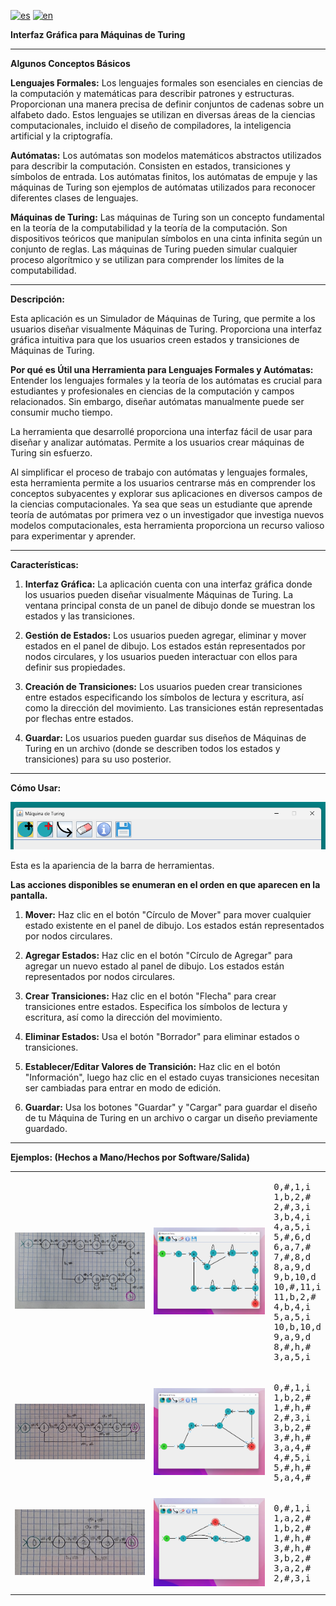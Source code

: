[![es](https://img.shields.io/badge/lang-es-yellow.svg)](./README.md)
[![en](https://img.shields.io/badge/lang-en-red.svg)](./README.en.md)

**Interfaz Gráfica para Máquinas de Turing**

---

**Algunos Conceptos Básicos**

**Lenguajes Formales:**
Los lenguajes formales son esenciales en ciencias de la computación y matemáticas para describir patrones y estructuras. Proporcionan una manera precisa de definir conjuntos de cadenas sobre un alfabeto dado. Estos lenguajes se utilizan en diversas áreas de la ciencias computacionales, incluido el diseño de compiladores, la inteligencia artificial y la criptografía.

**Autómatas:**
Los autómatas son modelos matemáticos abstractos utilizados para describir la computación. Consisten en estados, transiciones y símbolos de entrada. Los autómatas finitos, los autómatas de empuje y las máquinas de Turing son ejemplos de autómatas utilizados para reconocer diferentes clases de lenguajes.

**Máquinas de Turing:**
Las máquinas de Turing son un concepto fundamental en la teoría de la computabilidad y la teoría de la computación. Son dispositivos teóricos que manipulan símbolos en una cinta infinita según un conjunto de reglas. Las máquinas de Turing pueden simular cualquier proceso algorítmico y se utilizan para comprender los límites de la computabilidad.

---

**Descripción:**

Esta aplicación es un Simulador de Máquinas de Turing, que permite a los usuarios diseñar visualmente Máquinas de Turing. Proporciona una interfaz gráfica intuitiva para que los usuarios creen estados y transiciones de Máquinas de Turing.

**Por qué es Útil una Herramienta para Lenguajes Formales y Autómatas:**
Entender los lenguajes formales y la teoría de los autómatas es crucial para estudiantes y profesionales en ciencias de la computación y campos relacionados. Sin embargo, diseñar autómatas manualmente puede ser consumir mucho tiempo.

La herramienta que desarrollé proporciona una interfaz fácil de usar para diseñar y analizar autómatas. Permite a los usuarios crear máquinas de Turing sin esfuerzo.

Al simplificar el proceso de trabajo con autómatas y lenguajes formales, esta herramienta permite a los usuarios centrarse más en comprender los conceptos subyacentes y explorar sus aplicaciones en diversos campos de la ciencias computacionales. Ya sea que seas un estudiante que aprende teoría de autómatas por primera vez o un investigador que investiga nuevos modelos computacionales, esta herramienta proporciona un recurso valioso para experimentar y aprender.

---

**Características:**

1. **Interfaz Gráfica:** La aplicación cuenta con una interfaz gráfica donde los usuarios pueden diseñar visualmente Máquinas de Turing. La ventana principal consta de un panel de dibujo donde se muestran los estados y las transiciones.

2. **Gestión de Estados:** Los usuarios pueden agregar, eliminar y mover estados en el panel de dibujo. Los estados están representados por nodos circulares, y los usuarios pueden interactuar con ellos para definir sus propiedades.

3. **Creación de Transiciones:** Los usuarios pueden crear transiciones entre estados especificando los símbolos de lectura y escritura, así como la dirección del movimiento. Las transiciones están representadas por flechas entre estados.

4. **Guardar:** Los usuarios pueden guardar sus diseños de Máquinas de Turing en un archivo (donde se describen todos los estados y transiciones) para su uso posterior.

---

**Cómo Usar:**

![barra de herramientas](./ejemplos/barra.png)

Esta es la apariencia de la barra de herramientas.

**Las acciones disponibles se enumeran en el orden en que aparecen en la pantalla.**

1. **Mover:** Haz clic en el botón "Círculo de Mover" para mover cualquier estado existente en el panel de dibujo. Los estados están representados por nodos circulares.

2. **Agregar Estados:** Haz clic en el botón "Círculo de Agregar" para agregar un nuevo estado al panel de dibujo. Los estados están representados por nodos circulares.

3. **Crear Transiciones:** Haz clic en el botón "Flecha" para crear transiciones entre estados. Especifica los símbolos de lectura y escritura, así como la dirección del movimiento.

4. **Eliminar Estados:** Usa el botón "Borrador" para eliminar estados o transiciones.

5. **Establecer/Editar Valores de Transición:** Haz clic en el botón "Información", luego haz clic en el estado cuyas transiciones necesitan ser cambiadas para entrar en modo de edición.

6. **Guardar:** Usa los botones "Guardar" y "Cargar" para guardar el diseño de tu Máquina de Turing en un archivo o cargar un diseño previamente guardado.

---

**Ejemplos: (Hechos a Mano/Hechos por Software/Salida)**

<table>
  <tr>
    <td><img src="./ejemplos/a^nb^n/a^nb^nH.jpeg" alt="First_Hand"></td>
    <td><img src="./ejemplos/a^nb^n/a^nb^nP.png" alt="First_Program"></td>
    <td><pre><code></code>0,#,1,i
1,b,2,#
2,#,3,i
3,b,4,i
4,a,5,i
5,#,6,d
6,a,7,#
7,#,8,d
8,a,9,d
9,b,10,d
10,#,11,i
11,b,2,#
4,b,4,i
5,a,5,i
10,b,10,d
9,a,9,d
8,#,h,#
3,a,5,i</pre></td>
  </tr>
  <tr>
    <td><img src="./ejemplos/aaabbb/aaabbbH.jpeg" alt="Second_Hand"></td>
    <td><img src="./ejemplos/aaabbb/aaabbbP.png" alt="Second_Program"></td>
    <td><pre><code></code>0,#,1,i
1,b,2,#
1,#,h,#
2,#,3,i
3,b,2,#
3,#,h,#
3,a,4,#
4,#,5,i
5,#,h,#
5,a,4,#
</pre></td>
  </tr>
  <tr>
    <td><img src="./ejemplos/Borradora/BorradoraH.jpeg" alt="Third_Hand"></td>
    <td><img src="./ejemplos/Borradora/BorradoraP.jpeg" alt="Third_Program"></td>
    <td><pre><code></code>0,#,1,i
1,a,2,#
1,b,2,#
1,#,h,#
3,#,h,#
3,b,2,#
3,a,2,#
2,#,3,i
</pre></td>
  </tr>
</table>